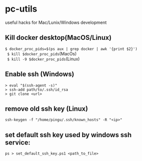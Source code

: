 # pc-utils
useful hacks for Mac/Lunix/Windows development

## Kill docker desktop(MacOS/Linux)
`$ docker_proc_pids=$(ps aux | grep docker | awk '{print $2}')`  
` $ kill $docker_proc_pids`(MacOs)  
` $ kill -9 $docker_proc_pids`(Linux)  


## Enable ssh (Windows) 
`> eval "$(ssh-agent -s)"`  
`> ssh-add path/to/.ssh/id_rsa`  
`> git clone <url>`


## remove old ssh key (Linux)
`ssh-keygen -f "/home/pingu/.ssh/known_hosts" -R "<ip>"`  

## set default ssh key used by windows ssh service:
`ps > set_default_ssh_key.ps1 <path_to_file>  `